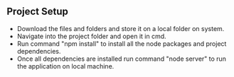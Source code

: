 ## Project Setup

- Download the files and folders and store it on a local folder on system.
- Navigate into the project folder and open it in cmd.
- Run command "npm install" to install all the node packages and project dependencies.
- Once all dependencies are installed run command "node server" to run the application on local machine.